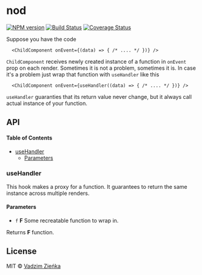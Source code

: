 # nod

[![NPM version](https://img.shields.io/npm/v/react-use-handler.svg?style=flat-square)](https://npmjs.org/package/react-use-handler)
[![Build Status](https://img.shields.io/travis/vadzim/react-use-handler/master.svg?style=flat-square)](https://travis-ci.org/vadzim/react-use-handler) [![Coverage Status](https://img.shields.io/codecov/c/github/vadzim/react-use-handler/master.svg?style=flat-square)](https://codecov.io/gh/vadzim/react-use-handler/branch/master)

Suppose you have the code

      <ChildComponent onEvent={(data) => { /* .... */ })} />

`ChildComponent` receives newly created instance of a function in `onEvent` prop on each render.
Sometimes it is not a problem, sometimes it is. In case it's a problem just wrap that function with `useHandler` like this

      <ChildComponent onEvent={useHandler((data) => { /* .... */ })} />

`useHandler` guaranties that its return value never change, but it always call actual instance of your function.

## API

<!-- Generated by documentation.js. Update this documentation by updating the source code. -->

#### Table of Contents

-   [useHandler](#usehandler)
    -   [Parameters](#parameters)

### useHandler

This hook makes a proxy for a function.
It guarantees to return the same instance across multiple renders.

#### Parameters

-   `f` **F** Some recreatable function to wrap in.

Returns **F** function.

## License

MIT © [Vadzim Zieńka](https://github.com/vadzim)
